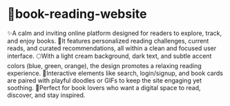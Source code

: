 # 📜book-reading-website
✨A calm and inviting online platform designed for readers to explore, track, and enjoy books. 
🚀It features personalized reading challenges, current reads, and curated recommendations, all within a clean and focused user interface. 
🌕With a light cream background, dark text, and subtle accent colors (blue, green, orange), the design promotes a relaxing reading experience. 
📝Interactive elements like search, login/signup, and book cards are paired with playful doodles or GIFs to keep the site engaging yet soothing. 
📌Perfect for book lovers who want a digital space to read, discover, and stay inspired.
